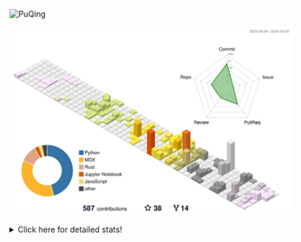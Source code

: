 ![PuQing](https://user-images.githubusercontent.com/27223114/171565019-9a56fae6-b08b-421f-99db-7e830da42371.png)

![](./profile-3d-contrib/profile-season-animate.svg)

<details>
<summary>Click here for detailed stats!</summary>

<!--START_SECTION:waka-->
![Lines of code](https://img.shields.io/badge/From%20Hello%20World%20I%27ve%20Written-1.4%20million%20lines%20of%20code-blue)

**🐱 My GitHub Data** 

> 📦 372.8 kB Used in GitHub's Storage 
 > 
> 🚫 Not Opted to Hire
 > 
> 📜 46 Public Repositories 
 > 
> 🔑 28 Private Repositories 
 > 
**I'm an Early 🐤** 

```text
🌞 Morning                578 commits         ██░░░░░░░░░░░░░░░░░░░░░░░   07.83 % 
🌆 Daytime                3453 commits        ████████████░░░░░░░░░░░░░   46.76 % 
🌃 Evening                1468 commits        █████░░░░░░░░░░░░░░░░░░░░   19.88 % 
🌙 Night                  1885 commits        ██████░░░░░░░░░░░░░░░░░░░   25.53 % 
```


📊 **This Week I Spent My Time On** 

```text
💬 Programming Languages: 
Markdown                 13 hrs 42 mins      ████████████████░░░░░░░░░   65.80 % 
Other                    6 hrs 23 mins       ████████░░░░░░░░░░░░░░░░░   30.68 % 
MDX                      11 mins             ░░░░░░░░░░░░░░░░░░░░░░░░░   00.94 % 
TypeScript               10 mins             ░░░░░░░░░░░░░░░░░░░░░░░░░   00.84 % 
JSON                     7 mins              ░░░░░░░░░░░░░░░░░░░░░░░░░   00.60 % 

🔥 Editors: 
Obsidian                 13 hrs 42 mins      ████████████████░░░░░░░░░   65.80 % 
VS Code                  3 hrs 54 mins       █████░░░░░░░░░░░░░░░░░░░░   18.78 % 
iTerm2                   3 hrs 12 mins       ████░░░░░░░░░░░░░░░░░░░░░   15.42 % 

💻 Operating System: 
Mac                      19 hrs 50 mins      ████████████████████████░   95.23 % 
Windows                  41 mins             █░░░░░░░░░░░░░░░░░░░░░░░░   03.36 % 
WSL                      17 mins             ░░░░░░░░░░░░░░░░░░░░░░░░░   01.41 % 
```


<!--END_SECTION:waka-->
</details>
